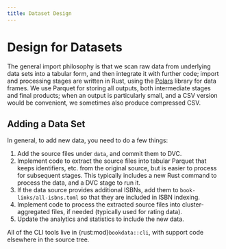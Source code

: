 ```yaml
---
title: Dataset Design
---
```


# Design for Datasets

[Polars]: https://pola-rs.github.io/polars-book/

The general import philosophy is that we scan raw data from underlying data sets
into a tabular form, and then integrate it with further code; import and
processing stages are written in Rust, using the [Polars][] library for data
frames.  We use Parquet for storing all outputs, both intermediate stages and
final products; when an output is particularly small, and a CSV version would be
convenient, we sometimes also produce compressed CSV.

## Adding a Data Set

In general, to add new data, you need to do a few things:

1.  Add the source files under `data`, and commit them to DVC.
2.  Implement code to extract the source files into tabular Parquet that keeps
    identifiers, etc. from the original source, but is easier to process for
    subsequent stages.  This typically includes a new Rust command to process
    the data, and a DVC stage to run it.
3.  If the data source provides additional ISBNs, add them to
    `book-links/all-isbns.toml` so that they are included in ISBN indexing.
4.  Implement code to process the extracted source files into cluster-aggregated
    files, if needed (typically used for rating data).
5.  Update the analytics and statistics to include the new data.

All of the CLI tools live in {rust:mod}`bookdata::cli`, with support code
elsewhere in the source tree.
